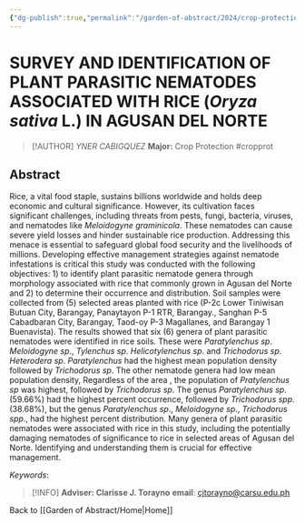 ```yaml
---
{"dg-publish":true,"permalink":"/garden-of-abstract/2024/crop-protection-cabigquez/","created":"2024-05-25T23:41:35.383+08:00"}
---
```


# SURVEY AND IDENTIFICATION OF PLANT PARASITIC NEMATODES ASSOCIATED WITH RICE (***Oryza sativa*** L.) IN AGUSAN DEL NORTE
> [!AUTHOR] *YNER CABIGQUEZ*
> **Major:** Crop Protection #cropprot 
## Abstract
Rice, a vital food staple, sustains billions worldwide and holds deep economic and cultural significance. However, its cultivation faces significant challenges, including threats from pests, fungi, bacteria, viruses, and nematodes like *Meloidogyne graminicola*. These nematodes can cause severe yield losses and hinder sustainable rice production. Addressing this menace is essential to safeguard global food security and the livelihoods of millions. Developing effective management strategies against nematode infestations is critical this study was conducted with the following objectives: 1) to identify plant parasitic nematode genera through morphology associated with rice that commonly grown in Agusan del Norte and 2) to determine their occurrence and distribution. Soil samples were collected from (5) selected areas planted with rice (P-2c Lower Tiniwisan Butuan City, Barangay, Panaytayon P-1 RTR, Barangay., Sanghan P-5 Cabadbaran City, Barangay, Taod-oy P-3 Magallanes, and Barangay 1 Buenavista). The results showed that six (6) genera of plant parasitic nematodes were identified in rice soils. These were *Paratylenchus sp*. *Meloidogyne sp*., *Tylenchus sp*. *Helicotylenchus sp*. and *Trichodorus sp*. *Heterodera sp*. *Paratylenchus* had the highest mean population density followed by *Trichodorus sp*. The other nematode genera had low mean population density, Regardless of the area , the population of *Pratylenchus sp* was highest, followed by *Trichodorus sp*. The genus *Paratylenchus sp*. (59.66%) had the highest percent occurrence, followed by *Trichodorus spp*. (38.68%), but the genus *Paratylenchus sp*., *Meloidogyne sp*., *Trichodorus spp*., had the highest percent distribution. Many genera of plant parasitic nematodes were associated with rice in this study, including the potentially damaging nematodes of significance to rice in selected areas of Agusan del Norte. Identifying and understanding them is crucial for effective management.

*Keywords*:

> [!INFO] **Adviser: Clarisse J. Torayno** 
> **email**: cjtorayno@carsu.edu.ph

Back to [[Garden of Abstract/Home\|Home]]